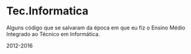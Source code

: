 # Tec.Informatica
Alguns código que se salvaram da época em que eu fiz o Ensino Médio Integrado ao Técnico em Informática.

2012-2016
